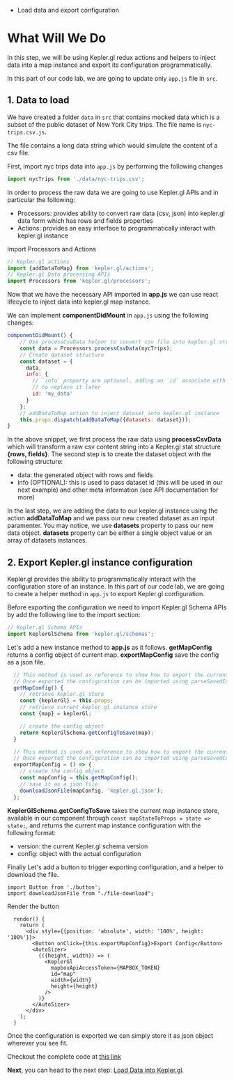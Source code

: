 <!-- INJECT:"KeplerglLoadData" heading -->

<ul class='insert learning-objectives'>
  <li>Load data and export configuration</li>
</ul>

# What Will We Do
In this step, we will be using Kepler.gl redux actions and helpers to inject data into a map instance 
and export its configuration programmatically.

In this part of our code lab, we are going to update only `app.js` file in `src`.

## 1. Data to load
We have created a folder `data` in `src` that contains mocked data which is a subset of the public dataset of 
New York City trips. The file name is `nyc-trips.csv.js`.

The file contains a long data string which would simulate the content of a csv file.

First, import nyc trips data into `app.js` by performing the following changes
```js
import nycTrips from './data/nyc-trips.csv';
```

In order to process the raw data we are going to use Kepler.gl APIs and in particular the following:
- Processors: provides ability to convert raw data (csv, json) into kepler.gl data form which has rows and fields properties
- Actions: provides an easy interface to programmatically interact with kepler.gl instance

Import Processors and Actions
```js
// Kepler.gl actions
import {addDataToMap} from 'kepler.gl/actions';
// Kepler.gl Data processing APIs
import Processors from 'kepler.gl/processors';
```

Now that we have the necessary API imported in __app.js__ we can use react lifecycle to inject
data into kepler.gl map instance.

We can implement __componentDidMount__ in `app.js` using the following changes:
```js
componentDidMount() {
	// Use processCsvData helper to convert csv file into kepler.gl structure {fields, rows}
    const data = Processors.processCsvData(nycTrips);
    // Create dataset structure
    const dataset = {
      data,
      info: {
        // `info` property are optional, adding an `id` associate with this dataset makes it easier
        // to replace it later
        id: 'my_data'
      }
    };
    // addDataToMap action to inject dataset into kepler.gl instance
    this.props.dispatch(addDataToMap({datasets: dataset}));
}
```

In the above snippet, we first process the raw data using __processCsvData__ which will transform a raw csv content string into a Kepler.gl
stat structure __{rows, fields}__. The second step is to create the dataset object with the following structure:
- data: the generated object with rows and fields
- info (OPTIONAL): this is used to pass dataset id (this will be used in our next example) and other meta information (see API documentation for more)

In the last step, we are adding the data to our kepler.gl instance using the action __addDataToMap__ and we pass our new created dataset as an input paramenter.
You may notice, we use __datasets__ property to pass our new data object. __datasets__ property can be either a single object value or an array of datasets instances.

## 2. Export Kepler.gl instance configuration
Kepler.gl provides the ability to programmatically interact with the configuration store of an instance. In this part of our code lab, we are going to create a 
helper method in `app.js` to export Kepler.gl configuration. 

Before exporting the configuration we need to import Kepler.gl Schema APIs by add the following line to the import section:
```js
// Kepler.gl Schema APIs
import KeplerGlSchema from 'kepler.gl/schemas';
```

Let's add a new instance method to __app.js__ as it follows. __getMapConfig__ returns a config object of current map. __exportMapConfig__ save the config as a json file.

```js
  // This method is used as reference to show how to export the current kepler.gl instance configuration
  // Once exported the configuration can be imported using parseSavedConfig or load method from KeplerGlSchema
  getMapConfig() {
    // retrieve kepler.gl store
    const {keplerGl} = this.props;
    // retrieve current kepler.gl instance store
    const {map} = keplerGl;

    // create the config object
    return KeplerGlSchema.getConfigToSave(map);
  }

  // This method is used as reference to show how to export the current kepler.gl instance configuration
  // Once exported the configuration can be imported using parseSavedConfig or load method from KeplerGlSchema
  exportMapConfig = () => {
    // create the config object
    const mapConfig = this.getMapConfig();
    // save it as a json file
    downloadJsonFile(mapConfig, 'kepler.gl.json');
  };
```

__KeplerGlSchema.getConfigToSave__ takes the current map instance store, available in our component through `const mapStateToProps = state => state;`, and returns
the current map instance configuration with the following format:
- version: the current Kepler.gl schema version
- config: object with the actual configuration

Finally Let's add a button to trigger exporting configuration, and a helper to download the file.
```
import Button from './button';
import downloadJsonFile from "./file-download";
```

Render the button

```
  render() {
    return (
      <div style={{position: 'absolute', width: '100%', height: '100%'}}>
        <Button onClick={this.exportMapConfig}>Export Config</Button>
        <AutoSizer>
          {({height, width}) => (
            <KeplerGl
              mapboxApiAccessToken={MAPBOX_TOKEN}
              id="map"
              width={width}
              height={height}
            />
          )}
        </AutoSizer>
      </div>
    );
  }

```

Once the configuration is exported we can simply store it as json object wherever you see fit.

Checkout the complete code at [this link](https://github.com/uber-common/vis-academy/blob/kepler.gl/src/demos/kepler.gl/1-load-data/src/app.js)

__Next__, you can head to the next step:
[Load Data into Kepler.gl](#/kepler.gl/3-load-config).
